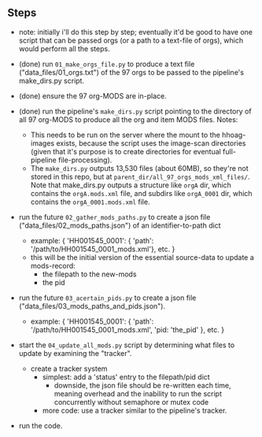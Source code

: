 ## Steps

- note: initially i'll do this step by step; eventually it'd be good to have one script that can be passed orgs (or a path to a text-file of orgs), which would perform all the steps.

- (done) run `01_make_orgs_file.py` to produce a text file ("data_files/01_orgs.txt") of the 97 orgs to be passed to the pipeline's make_dirs.py script.

- (done) ensure the 97 org-MODS are in-place.

- (done) run the pipeline's `make_dirs.py` script pointing to the directory of all 97 org-MODS to produce all the org and item MODS files. Notes:
    - This needs to be run on the server where the mount to the hhoag-images exists, because the script uses the image-scan directories (given that it's purpose is to create directories for eventual full-pipeline file-processing).
    - The `make_dirs.py` outputs 13,530 files (about 60MB), so they're not stored in this repo, but at `parent_dir/all_97_orgs_mods_xml_files/`. Note that make_dirs.py outputs a structure like `orgA` dir, which contains the `orgA.mods.xml` file, and subdirs like `orgA_0001` dir, which contains the `orgA_0001.mods.xml` file.

- run the future `02_gather_mods_paths.py` to create a json file ("data_files/02_mods_paths.json") of an identifier-to-path dict
    - example: {
        'HH001545_0001': { 'path': '/path/to/HH001545_0001_mods.xml'},
        etc.
        }
    - this will be the initial version of the essential source-data to update a mods-record:
        - the filepath to the new-mods
        - the pid

- run the future `03_acertain_pids.py` to create a json file ("data_files/03_mods_paths_and_pids.json").
    - example: {
        'HH001545_0001': { 'path': '/path/to/HH001545_0001_mods.xml', 'pid: 'the_pid' },
        etc.
        }

- start the `04_update_all_mods.py` script by determining what files to update by examining the "tracker".
    - create a tracker system
        - simplest: add a 'status' entry to the filepath/pid dict
            - downside, the json file should be re-written each time, meaning overhead and the inability to run the script concurrently without semaphore or mutex code
        - more code: use a tracker similar to the pipeline's tracker.

- run the code.
